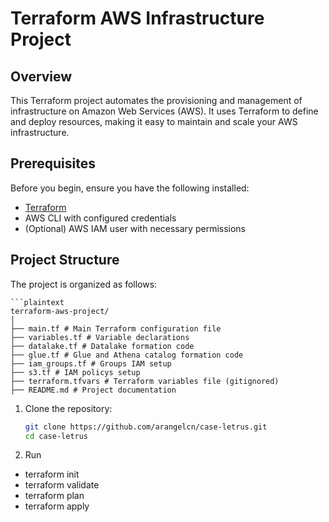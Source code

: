 # Terraform AWS Infrastructure Project

## Overview

This Terraform project automates the provisioning and management of infrastructure on Amazon Web Services (AWS). It uses Terraform to define and deploy resources, making it easy to maintain and scale your AWS infrastructure.

## Prerequisites

Before you begin, ensure you have the following installed:

- [Terraform](https://www.terraform.io/downloads.html)
- AWS CLI with configured credentials
- (Optional) AWS IAM user with necessary permissions

## Project Structure

The project is organized as follows:

    ```plaintext
    terraform-aws-project/
    │
    ├── main.tf # Main Terraform configuration file
    ├── variables.tf # Variable declarations
    ├── datalake.tf # Datalake formation code
    ├── glue.tf # Glue and Athena catalog formation code
    ├── iam_groups.tf # Groups IAM setup
    ├── s3.tf # IAM policys setup
    ├── terraform.tfvars # Terraform variables file (gitignored)
    ├── README.md # Project documentation

1. Clone the repository:

   ```bash
   git clone https://github.com/arangelcn/case-letrus.git
   cd case-letrus


2. Run

- terraform init
- terraform validate
- terraform plan
- terraform apply